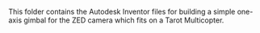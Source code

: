 This folder contains the Autodesk Inventor files for building a simple one-axis gimbal for the ZED camera which fits on a Tarot Multicopter.
